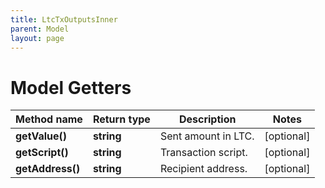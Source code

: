 ```yaml
---
title: LtcTxOutputsInner
parent: Model
layout: page
---
```


# Model Getters

Method name | Return type | Description | Notes
------------ | ------------- | ------------- | -------------
**getValue()** | **string** | Sent amount in LTC. | [optional]
**getScript()** | **string** | Transaction script. | [optional]
**getAddress()** | **string** | Recipient address. | [optional]

